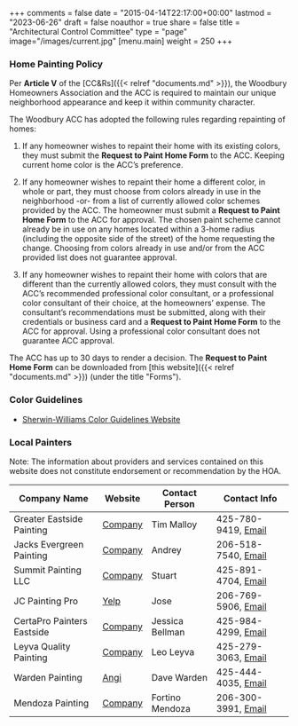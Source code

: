 +++
comments = false
date = "2015-04-14T22:17:00+00:00"
lastmod = "2023-06-26"
draft = false
noauthor = true
share = false
title = "Architectural Control Committee"
type = "page"
image="/images/current.jpg"
[menu.main]
weight = 250
+++

### Home Painting Policy
Per **Article V** of the [CC&Rs]({{< relref "documents.md" >}}), the Woodbury Homeowners Association and the ACC is required to maintain our unique neighborhood appearance and keep it within community character.

The Woodbury ACC has adopted the following rules regarding repainting of homes:

1. If any homeowner wishes to repaint their home with its existing colors, they must submit the **Request to Paint Home Form** to the ACC. Keeping current home color is the ACC’s preference.

2. If any homeowner wishes to repaint their home a different color, in whole or part, they must choose from colors already in use in the neighborhood -or- from a list of currently allowed color schemes provided by the ACC. The homeowner must submit a **Request to Paint Home Form** to the ACC for approval. The chosen paint scheme cannot already be in use on any homes located within a 3-home radius (including the opposite side of the street) of the home requesting the change. Choosing from colors already in use and/or from the ACC provided list does not guarantee approval.

3. If any homeowner wishes to repaint their home with colors that are different than the currently allowed colors, they must consult with the ACC’s recommended professional color consultant, or a professional color consultant of their choice, at the homeowners’ expense. The consultant’s recommendations must be submitted, along with their credentials or business card and a **Request to Paint Home Form** to the ACC for approval. Using a professional color consultant does not guarantee ACC approval.

The ACC has up to 30 days to render a decision. The **Request to Paint Home Form** can be downloaded from [this website]({{< relref "documents.md" >}}) (under the title "Forms").

### Color Guidelines

* [Sherwin-Williams Color Guidelines Website](https://www.sherwin-williams.com/homeowners/color/find-and-explore-colors/hoa/woodinville/wa/woodbury-and-stratford-hoa/)


### Local Painters

Note: The information about providers and services contained on this website does not constitute endorsement or recommendation by the HOA.


| Company Name             | Website | Contact Person | Contact Info         |
|--------------------------|---------|----------------|----------------------|
| Greater Eastside Painting| [Company](https://www.greatereastsidepainting.com/) | Tim Malloy     | 425-780-9419, [Email](greatereastsidepainting@gmail.com) |
| Jacks Evergreen Painting | [Company](https://www.jacksevergreenpainting.com/) | Andrey         | 206-518-7540, [Email](andrey@asksevergreenpainting.com) |
| Summit Painting LLC      | [Company](https://www.summitpaintingnw.com/) | Stuart         | 425-891-4704, [Email](stuart@summitpaintingnw.com) |
| JC Painting Pro          | [Yelp](https://www.yelp.com/biz/jc-painting-pro-llc-greater-seattle-painting-contractor-sammamish) | Jose           | 206-769-5906, [Email](jcpaintingpro@gmail.com)     |
| CertaPro Painters Eastside | [Company](https://certapro.com/eastside/) | Jessica Bellman | 425-984-4299, [Email](jbelman@certapro.com)        |
| Leyva Quality Painting   | [Company](https://leyvaspaintingllc.com/) | Leo Leyva      | 425-279-3063, [Email](leyvaqualitypainting@gmail.com) |
| Warden Painting          | [Angi](https://www.angi.com/companylist/us/wa/redmond/warden-painting-co-llc-reviews-240082.htm) | Dave Warden    | 425-444-4035, [Email](wardenpaitning@isomedia.com) |
| Mendoza Painting         | [Company](https://mendozapaintingllc.com/) | Fortino Mendoza| 206-300-3991, [Email](mdzapainting@gmail.com) |
